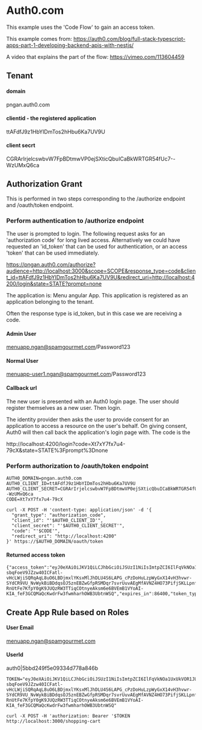 # Auth0.com

This example uses the 'Code Flow' to gain an access token.

This example comes from:
 https://auth0.com/blog/full-stack-typescript-apps-part-1-developing-backend-apis-with-nestjs/

A video that explains the part of the flow:
https://vimeo.com/113604459

## Tenant

#### domain
pngan.auth0.com

#### clientid - the registered application
ttAFdfJ9z1HbYIDmTos2hHbu6Ka7UV9U

#### client secrt
CGRArIrjelcswbvW7FpBDtmwVP0ejSXticQbuICaBkWRTGR54fUc7--WzUMxQ6ca


## Authorization Grant

This is performed in two steps corresponding to the /authorize endpoint and /oauth/token endpoint.

### Perform authentication to /authorize endpoint

The user is prompted to login. The following request asks for an 'authorization code' for long lived access. Alternatively we could have requested an 'id_token' that can be used for authentication, or an access 'token' that can be used immediately.

https://pngan.auth0.com/authorize?audience=http://localhost:3000&scope=SCOPE&response_type=code&client_id=ttAFdfJ9z1HbYIDmTos2hHbu6Ka7UV9U&redirect_uri=http://localhost:4200/login&state=STATE?prompt=none

The application is: Menu angular App. This application is registered as an application belonging to the tenant.

Often the response type is id_token, but in this case we are receiving a code.

#### Admin User 
menuapp.ngan@spamgourmet.com/Password123

#### Normal User
menuapp-user1.ngan@spamgourmet.com/Password123

#### Callback url

The new user is presented with an Auth0 login page. The user should register themselves as a new user. Then login. 

The identity provider then asks the user to provide consent for an application to access a resource on the user's behalf. On giving consent, Auth0 will then call back the application's login page with. The code is the 

http://localhost:4200/login?code=Xt7xY7fx7u4-79cX&state=STATE%3Fprompt%3Dnone



### Perform authorization to /oauth/token endpoint


```
AUTH0_DOMAIN=pngan.auth0.com
AUTH0_CLIENT_ID=ttAFdfJ9z1HbYIDmTos2hHbu6Ka7UV9U
AUTH0_CLIENT_SECRET=CGRArIrjelcswbvW7FpBDtmwVP0ejSXticQbuICaBkWRTGR54fUc7--WzUMxQ6ca
CODE=Xt7xY7fx7u4-79cX

curl -X POST -H 'content-type: application/json' -d '{
  "grant_type": "authorization_code",
  "client_id": "'$AUTH0_CLIENT_ID'",
  "client_secret": "'$AUTH0_CLIENT_SECRET'",
  "code": "'$CODE'",
  "redirect_uri": "http://localhost:4200"
}' https://$AUTH0_DOMAIN/oauth/token
```


#### Returned access token
```
{"access_token":"eyJ0eXAiOiJKV1QiLCJhbGciOiJSUzI1NiIsImtpZCI6IlFqVkNOa1UxUkVOR1JUZEROVU0wUmprMlJEa3pNVVkyUkRBNE9VUkROVGN6T1VOR1FqaEZNUSJ9.eyJodHRwOi8vbG9jYWxob3N0OjMwMDAvcm9sZXMiOlsiYWRtaW4iXSwiaXNzIjoiaHR0cHM6Ly9wbmdhbi5hdXRoMC5jb20vIiwic3ViIjoiYXV0aDB8NWJiZDI0OWY1ZTA5MzM0ZDc3OGE4NDZiIiwiYXVkIjoiaHR0cDovL2xvY2FsaG9zdDozMDAwIiwiaWF0IjoxNTM5MTI2NDYzLCJleHAiOjE1MzkyMTI4NjMsImF6cCI6InR0QUZkZko5ejFIYllJRG1Ub3MyaEhidTZLYTdVVjlVIn0.SDhbDuxfF7gtQypbtyP72Bq6m98zcFEKle16T4aVPK_7_mqtNNJz3Iq_NV1EPhjznPH64AVrrBvfidK0KZV5SbL-sbqFoeV9JZzw40ICFatl-vHcLWjiSQRqAqL8uO6LBDjmxlYKsxMlJhDLU4S6LAPG_cPzDoHuLzpWyGxX14vH3hvwr-SYdCR9VU_NvWykBiBDdqsOJ5znEBZwGfpRSMDqr7svrUuvAEgMfAVNZ4HO73PifjSKLLpnfd-RnUtFe7KfpY0gK9JUQzRW3TTiqCOtnyeAksm6e6BVEmB1VYoAI-KIA_feF3GCQMaQcKwdrFw3fwmharhOWB3UbtnWSQ","expires_in":86400,"token_type":"Bearer"}
```
## Create App Rule based on Roles

#### User Email
menuapp.ngan@spamgourmet.com

#### UserId
auth0|5bbd249f5e09334d778a846b


```
TOKEN="eyJ0eXAiOiJKV1QiLCJhbGciOiJSUzI1NiIsImtpZCI6IlFqVkNOa1UxUkVOR1JUZEROVU0wUmprMlJEa3pNVVkyUkRBNE9VUkROVGN6T1VOR1FqaEZNUSJ9.eyJodHRwOi8vbG9jYWxob3N0OjMwMDAvcm9sZXMiOlsiYWRtaW4iXSwiaXNzIjoiaHR0cHM6Ly9wbmdhbi5hdXRoMC5jb20vIiwic3ViIjoiYXV0aDB8NWJiZDI0OWY1ZTA5MzM0ZDc3OGE4NDZiIiwiYXVkIjoiaHR0cDovL2xvY2FsaG9zdDozMDAwIiwiaWF0IjoxNTM5MTI2NDYzLCJleHAiOjE1MzkyMTI4NjMsImF6cCI6InR0QUZkZko5ejFIYllJRG1Ub3MyaEhidTZLYTdVVjlVIn0.SDhbDuxfF7gtQypbtyP72Bq6m98zcFEKle16T4aVPK_7_mqtNNJz3Iq_NV1EPhjznPH64AVrrBvfidK0KZV5SbL-sbqFoeV9JZzw40ICFatl-vHcLWjiSQRqAqL8uO6LBDjmxlYKsxMlJhDLU4S6LAPG_cPzDoHuLzpWyGxX14vH3hvwr-SYdCR9VU_NvWykBiBDdqsOJ5znEBZwGfpRSMDqr7svrUuvAEgMfAVNZ4HO73PifjSKLLpnfd-RnUtFe7KfpY0gK9JUQzRW3TTiqCOtnyeAksm6e6BVEmB1VYoAI-KIA_feF3GCQMaQcKwdrFw3fwmharhOWB3UbtnWSQ"

curl -X POST -H 'authorization: Bearer '$TOKEN http://localhost:3000/shopping-cart


```





